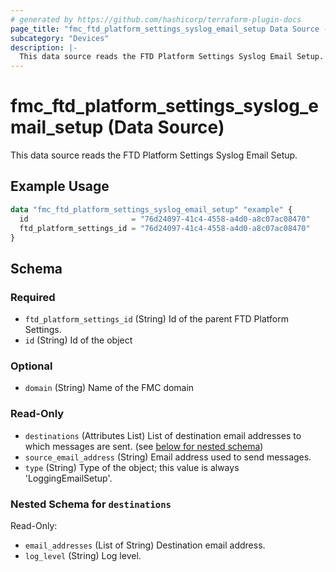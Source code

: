```yaml
---
# generated by https://github.com/hashicorp/terraform-plugin-docs
page_title: "fmc_ftd_platform_settings_syslog_email_setup Data Source - terraform-provider-fmc"
subcategory: "Devices"
description: |-
  This data source reads the FTD Platform Settings Syslog Email Setup.
---
```


# fmc_ftd_platform_settings_syslog_email_setup (Data Source)

This data source reads the FTD Platform Settings Syslog Email Setup.

## Example Usage

```terraform
data "fmc_ftd_platform_settings_syslog_email_setup" "example" {
  id                       = "76d24097-41c4-4558-a4d0-a8c07ac08470"
  ftd_platform_settings_id = "76d24097-41c4-4558-a4d0-a8c07ac08470"
}
```

<!-- schema generated by tfplugindocs -->
## Schema

### Required

- `ftd_platform_settings_id` (String) Id of the parent FTD Platform Settings.
- `id` (String) Id of the object

### Optional

- `domain` (String) Name of the FMC domain

### Read-Only

- `destinations` (Attributes List) List of destination email addresses to which messages are sent. (see [below for nested schema](#nestedatt--destinations))
- `source_email_address` (String) Email address used to send messages.
- `type` (String) Type of the object; this value is always 'LoggingEmailSetup'.

<a id="nestedatt--destinations"></a>
### Nested Schema for `destinations`

Read-Only:

- `email_addresses` (List of String) Destination email address.
- `log_level` (String) Log level.
